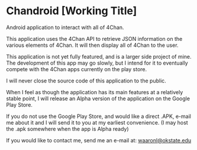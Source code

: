 Chandroid [Working Title]
============

Android application to interact with all of 4Chan.

This application uses the 4Chan API to retrieve JSON information on the various elements of 4Chan.
It will then display all of 4Chan to the user.

This application is not yet fully featured, and is a larger side project of mine.
The development of this app may go slowly, but I intend for it to eventually compete with the 4Chan apps currently on the play store.

I will never close the source code of this application to the public.

When I feel as though the application has its main features at a relatively stable point, I will release
an Alpha version of the application on the Google Play Store.

If you do not use the Google Play Store, and would like a direct .APK, e-mail me about it and I will send it to you
at my earliest convenience. (I may host the .apk somewhere when the app is Alpha ready)

If you would like to contact me, send me an e-mail at: waaronl@okstate.edu
